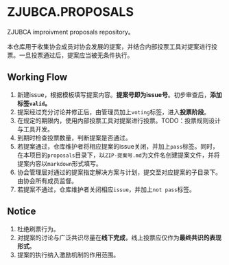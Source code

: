 # ZJUBCA.PROPOSALS
ZJUBCA improivment proposals repository。

本仓库用于收集协会成员对协会发展的提案，并结合内部投票工具对提案进行投票。一旦投票通过后，提案应当被无条件执行。

## Working Flow
1. 新建issue，根据模板填写提案内容。**提案号即为issue号**。初步审查后，**添加标签`valid`。**
2. 提案经过充分讨论并修正后，由管理员加上`voting`标签，进入**投票阶段**。
3. 在规定的期限内，使用内部投票工具对提案进行投票。TODO：投票规则设计与工具开发。
4. 到期时检查投票数量，判断提案是否通过。
5. 若提案通过，仓库维护者将相应提案的issue关闭，并加上`pass`标签。同时，在本项目的`proposals`目录下，以`ZIP-提案号.md`为文件名创建提案文件，并将提案内容以`markdown`形式填写。
6. 协会管理层对通过的提案指定解决方案与计划，提交至对应提案的子目录下。由协会所有成员监督。
7. 若提案不通过，仓库维护者关闭相应`issue`，并加上`not pass`标签。

## Notice
1. 杜绝刷票行为。
2. 对提案的讨论与广泛共识尽量在**线下完成**，线上投票应仅作为**最终共识的表现形式**。
3. 提案的执行纳入激励机制的作用范围。

